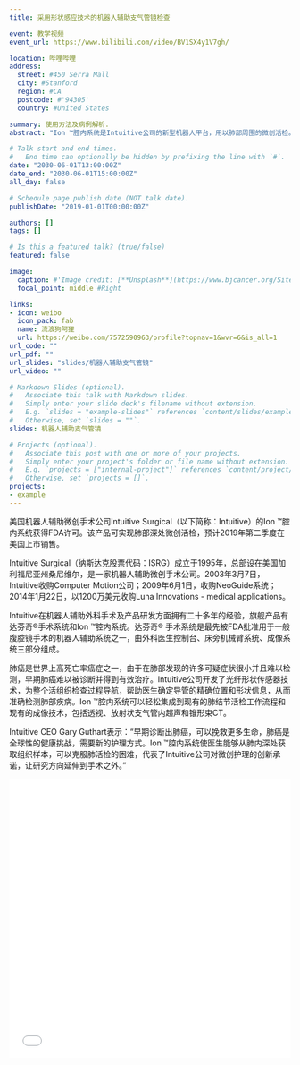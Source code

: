 ```yaml
---
title: 采用形状感应技术的机器人辅助支气管镜检查

event: 教学视频
event_url: https://www.bilibili.com/video/BV1SX4y1V7gh/

location: 哔哩哔哩
address:
  street: #450 Serra Mall
  city: #Stanford
  region: #CA
  postcode: #'94305'
  country: #United States

summary: 使用方法及病例解析.
abstract: "Ion ™腔内系统是Intuitive公司的新型机器人平台，用以肺部周围的微创活检。该系统采用超薄铰接式机器人导管，可以在各个方向移动180度，导管的外径为3.5毫米，医生可以使用该导管通过小而弯曲的气道，到达肺内任何气道段的结节。Ion ™腔内系统的活检针（Flexision Biopsy Needle）也可利用Ion导管穿过小而弯曲的气道，收集周围肺组织。导管的2mm工作通道还可以容纳其他活组织检查工具，例如活检钳或细胞学刷。"

# Talk start and end times.
#   End time can optionally be hidden by prefixing the line with `#`.
date: "2030-06-01T13:00:00Z"
date_end: "2030-06-01T15:00:00Z"
all_day: false

# Schedule page publish date (NOT talk date).
publishDate: "2019-01-01T00:00:00Z"

authors: []
tags: []

# Is this a featured talk? (true/false)
featured: false

image:
  caption: #'Image credit: [**Unsplash**](https://www.bjcancer.org/Sites/Uploaded/UserUpLoad/20190401/20190401175914.jpg)'
  focal_point: middle #Right

links:
- icon: weibo
  icon_pack: fab
  name: 流浪狗阿狸
  url: https://weibo.com/7572590963/profile?topnav=1&wvr=6&is_all=1
url_code: ""
url_pdf: ""
url_slides: "slides/机器人辅助支气管镜"
url_video: ""

# Markdown Slides (optional).
#   Associate this talk with Markdown slides.
#   Simply enter your slide deck's filename without extension.
#   E.g. `slides = "example-slides"` references `content/slides/example-slides.md`.
#   Otherwise, set `slides = ""`.
slides: 机器人辅助支气管镜

# Projects (optional).
#   Associate this post with one or more of your projects.
#   Simply enter your project's folder or file name without extension.
#   E.g. `projects = ["internal-project"]` references `content/project/deep-learning/index.md`.
#   Otherwise, set `projects = []`.
projects:
- example
---
```


美国机器人辅助微创手术公司Intuitive Surgical（以下简称：Intuitive）的Ion ™腔内系统获得FDA许可。该产品可实现肺部深处微创活检，预计2019年第二季度在美国上市销售。

Intuitive Surgical（纳斯达克股票代码：ISRG）成立于1995年，总部设在美国加利福尼亚州桑尼维尔，是一家机器人辅助微创手术公司。2003年3月7日，Intuitive收购Computer Motion公司；2009年6月1日，收购NeoGuide系统；2014年1月22日，以1200万美元收购Luna Innovations - medical applications。

Intuitive在机器人辅助外科手术及产品研发方面拥有二十多年的经验，旗舰产品有达芬奇®手术系统和Ion ™腔内系统。达芬奇® 手术系统是最先被FDA批准用于一般腹腔镜手术的机器人辅助系统之一，由外科医生控制台、床旁机械臂系统、成像系统三部分组成。

肺癌是世界上高死亡率癌症之一，由于在肺部发现的许多可疑症状很小并且难以检测，早期肺癌难以被诊断并得到有效治疗。Intuitive公司开发了光纤形状传感器技术，为整个活组织检查过程导航，帮助医生确定导管的精确位置和形状信息，从而准确检测肺部疾病。Ion ™腔内系统可以轻松集成到现有的肺结节活检工作流程和现有的成像技术，包括透视、放射状支气管内超声和锥形束CT。  

 Intuitive CEO Gary Guthart表示：“早期诊断出肺癌，可以挽救更多生命，肺癌是全球性的健康挑战，需要新的护理方式。Ion ™腔内系统使医生能够从肺内深处获取组织样本，可以克服肺活检的困难，代表了Intuitive公司对微创护理的创新承诺，让研究方向延伸到手术之外。”

<iframe src="//player.bilibili.com/player.html?aid=714589793&bvid=BV1SX4y1V7gh&cid=310138127&page=1&high_quality=1" scrolling="no" border="0" frameborder="no" framespacing="0" allowfullscreen="true"width="100%" height="500"> </iframe>